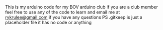 This is my arduino code for my BOV arduino club
If you are a club member feel free to use any of the code to learn and email me at rykrulee@gmail.com if you have any questions
PS .gitkeep is just a placeholder file it has no code or anything
